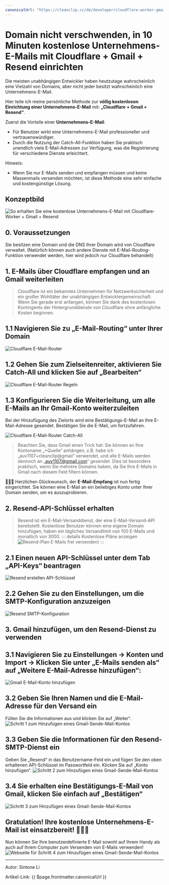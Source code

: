 ```yaml
---
canonicalUrl: "https://cleanclip.cc/de/developer/cloudflare-worker-gmail-resend-enterprise-email/"
---
```


# Domain nicht verschwenden, in 10 Minuten kostenlose Unternehmens-E-Mails mit Cloudflare + Gmail + Resend einrichten

Die meisten unabhängigen Entwickler haben heutzutage wahrscheinlich eine Vielzahl von Domains, aber nicht jeder besitzt wahrscheinlich eine Unternehmens-E-Mail.

Hier teile ich meine persönliche Methode zur **völlig kostenlosen Einrichtung einer Unternehmens-E-Mail** mit: **„Cloudflare + Gmail + Resend“**.

Zuerst die Vorteile einer **Unternehmens-E-Mail**:

- Für Benutzer wirkt eine Unternehmens-E-Mail professioneller und vertrauenswürdiger.
- Durch die Nutzung der Catch-All-Funktion haben Sie praktisch unendlich viele E-Mail-Adressen zur Verfügung, was die Registrierung für verschiedene Dienste erleichtert.

Hinweis:
- Wenn Sie nur E-Mails senden und empfangen müssen und keine Massenmails versenden möchten, ist diese Methode eine sehr einfache und kostengünstige Lösung.

## Konzeptbild
![So erhalten Sie eine kostenlose Unternehmens-E-Mail mit Cloudflare-Worker + Gmail + Resend](./concept.png)

## 0. Voraussetzungen
Sie besitzen eine Domain und die DNS Ihrer Domain wird von Cloudflare verwaltet. (Natürlich können auch andere Dienste mit E-Mail-Routing-Funktion verwendet werden, hier wird jedoch nur Cloudflare behandelt)

## 1. E-Mails über Cloudflare empfangen und an Gmail weiterleiten
> Cloudflare ist ein bekanntes Unternehmen für Netzwerksicherheit und ein großer Wohltäter der unabhängigen Entwicklergemeinschaft. Wenn Sie gerade erst anfangen, können Sie dank des kostenlosen Kontingents der Hintergrunddienste von Cloudflare ohne anfängliche Kosten beginnen.

## 1.1 Navigieren Sie zu „E-Mail-Routing“ unter Ihrer Domain
![Cloudflare E-Mail-Router](./cloudflare-email-router.png)

## 1.2 Gehen Sie zum Zielseitenreiter, aktivieren Sie Catch-All und klicken Sie auf „Bearbeiten“
![Cloudflare E-Mail-Router Regeln](./cloudflare-email-router-rules.png)

## 1.3 Konfigurieren Sie die Weiterleitung, um alle E-Mails an Ihr Gmail-Konto weiterzuleiten
Bei der Hinzufügung des Zielorts wird eine Bestätigungs-E-Mail an Ihre E-Mail-Adresse gesendet. Bestätigen Sie die E-Mail, um fortzufahren.

![Cloudflare E-Mail-Router Catch-All](./cloudflare-email-router-catch-all.png)

> Beachten Sie, dass Gmail einen Trick hat: Sie können an Ihre Kontoname „+Quelle“ anhängen, z.B. habe ich „auv1107+cleanclip@gmail“ verwendet, und alle E-Mails werden dennoch an „auv1107@gmail.com“ gesendet. Dies ist besonders praktisch, wenn Sie mehrere Domains haben, da Sie Ihre E-Mails in Gmail nach diesem Feld filtern können.

🎉🎉🎉 Herzlichen Glückwunsch, der **E-Mail-Empfang** ist nun fertig eingerichtet.
Sie können eine E-Mail an ein beliebiges Konto unter Ihrer Domain senden, um es auszuprobieren.

## 2. Resend-API-Schlüssel erhalten

> Resend ist ein E-Mail-Versanddienst, der eine E-Mail-Versand-API bereitstellt. Kostenlose Benutzer können eine eigene Domain hinzufügen, haben ein tägliches Versandlimit von 100 E-Mails und monatlich von 3000.
> ::: details Kostenlose Pläne anzeigen
> ![Resend-Plan E-Mails frei versenden](./resend-plan.png))
> :::

## 2.1 Einen neuen API-Schlüssel unter dem Tab „API-Keys“ beantragen
![Resend erstellen API-Schlüssel](./resend-create-api-key.png)

## 2.2 Gehen Sie zu den Einstellungen, um die SMTP-Konfiguration anzuzeigen
![Resend SMTP-Konfiguration](./resed-smtp-config.png)

## 3. Gmail hinzufügen, um den Resend-Dienst zu verwenden

## 3.1 Navigieren Sie zu Einstellungen -> Konten und Import -> Klicken Sie unter „E-Mails senden als“ auf „Weitere E-Mail-Adresse hinzufügen“:
![Gmail E-Mail-Konto hinzufügen](./gmail-add-send-email-account.png)

## 3.2 Geben Sie Ihren Namen und die E-Mail-Adresse für den Versand ein
Füllen Sie die Informationen aus und klicken Sie auf „Weiter“.
![Schritt 1 zum Hinzufügen eines Gmail-Sende-Mail-Kontos](./gmail-add-send-email-account-step1.png)

## 3.3 Geben Sie die Informationen für den Resend-SMTP-Dienst ein
Geben Sie „Resend“ in das Benutzername-Feld ein und fügen Sie den oben erhaltenen API-Schlüssel im Passwortfeld ein. Klicken Sie auf „Konto hinzufügen“.
![Schritt 2 zum Hinzufügen eines Gmail-Sende-Mail-Kontos](./gmail-add-send-email-account-step2.png)

## 3.4 Sie erhalten eine Bestätigungs-E-Mail von Gmail, klicken Sie einfach auf „Bestätigen“
![Schritt 3 zum Hinzufügen eines Gmail-Sende-Mail-Kontos](./gmail-add-send-email-account-step3.png)

## Gratulation! Ihre kostenlose Unternehmens-E-Mail ist einsatzbereit! 🎉🎉🎉 
Nun können Sie Ihre benutzerdefinierte E-Mail sowohl auf Ihrem Handy als auch auf Ihrem Computer zum Versenden von E-Mails verwenden!
![Webseite für Schritt 4 zum Hinzufügen eines Gmail-Sende-Mail-Kontos](./gmail-add-send-email-account-step4.png)


---


Autor: Sintone Li

Artikel-Link: {{ $page.frontmatter.canonicalUrl }}
